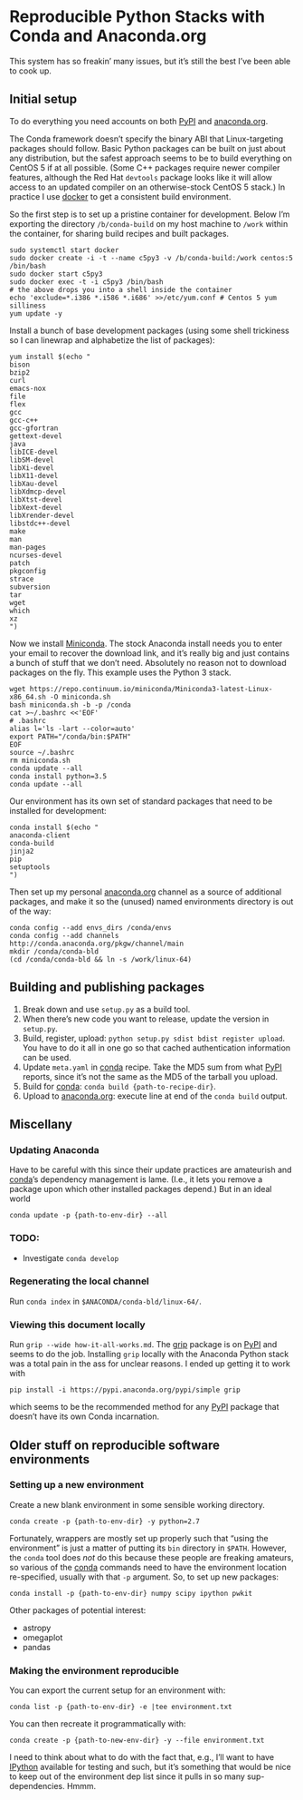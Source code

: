 # Reproducible Python Stacks with Conda and Anaconda.org

This system has so freakin’ many issues, but it’s still the best I’ve been
able to cook up.


## Initial setup

To do everything you need accounts on both [PyPI] and [anaconda.org].

[PyPI]: https://pypi.python.org/pypi
[anaconda.org]: https://anaconda.org/dashboard

The Conda framework doesn’t specify the binary ABI that Linux-targeting
packages should follow. Basic Python packages can be built on just about any
distribution, but the safest approach seems to be to build everything on
CentOS 5 if at all possible. (Some C++ packages require newer compiler
features, although the Red Hat ``devtools`` package looks like it will allow
access to an updated compiler on an otherwise-stock CentOS 5 stack.) In practice
I use [docker] to get a consistent build environment.

[docker]: https://www.docker.com/

So the first step is to set up a pristine container for development. Below I’m
exporting the directory ``/b/conda-build`` on my host machine to ``/work`` within
the container, for sharing build recipes and built packages.

```
sudo systemctl start docker
sudo docker create -i -t --name c5py3 -v /b/conda-build:/work centos:5 /bin/bash
sudo docker start c5py3
sudo docker exec -t -i c5py3 /bin/bash
# the above drops you into a shell inside the container
echo 'exclude=*.i386 *.i586 *.i686' >>/etc/yum.conf # Centos 5 yum silliness
yum update -y
```

Install a bunch of base development packages (using some shell trickiness so I
can linewrap and alphabetize the list of packages):

```
yum install $(echo "
bison
bzip2
curl
emacs-nox
file
flex
gcc
gcc-c++
gcc-gfortran
gettext-devel
java
libICE-devel
libSM-devel
libXi-devel
libX11-devel
libXau-devel
libXdmcp-devel
libXtst-devel
libXext-devel
libXrender-devel
libstdc++-devel
make
man
man-pages
ncurses-devel
patch
pkgconfig
strace
subversion
tar
wget
which
xz
")
```

Now we install [Miniconda]. The stock Anaconda install needs you to enter your
email to recover the download link, and it’s really big and just contains a
bunch of stuff that we don’t need. Absolutely no reason not to download
packages on the fly. This example uses the Python 3 stack.

[Miniconda]: http://conda.pydata.org/miniconda.html

```
wget https://repo.continuum.io/miniconda/Miniconda3-latest-Linux-x86_64.sh -O miniconda.sh
bash miniconda.sh -b -p /conda
cat >~/.bashrc <<'EOF'
# .bashrc
alias l='ls -lart --color=auto'
export PATH="/conda/bin:$PATH"
EOF
source ~/.bashrc
rm miniconda.sh
conda update --all
conda install python=3.5
conda update --all
```

Our environment has its own set of standard packages that need to be installed for
development:

```
conda install $(echo "
anaconda-client
conda-build
jinja2
pip
setuptools
")
```

Then set up my personal [anaconda.org] channel as a source of additional packages, and
make it so the (unused) named environments directory is out of the way:

```
conda config --add envs_dirs /conda/envs
conda config --add channels http://conda.anaconda.org/pkgw/channel/main
mkdir /conda/conda-bld
(cd /conda/conda-bld && ln -s /work/linux-64)
```


## Building and publishing packages

1. Break down and use `setup.py` as a build tool.
2. When there’s new code you want to release, update the version in `setup.py`.
3. Build, register, upload: `python setup.py sdist bdist register upload`. You
   have to do it all in one go so that cached authentication information can
   be used.
4. Update `meta.yaml` in [conda] recipe. Take the MD5 sum from what [PyPI]
   reports, since it’s not the same as the MD5 of the tarball you upload.
5. Build for [conda]: `conda build {path-to-recipe-dir}`.
6. Upload to [anaconda.org]: execute line at end of the `conda build` output.

[conda]: http://conda.pydata.org/docs/


## Miscellany

### Updating Anaconda

Have to be careful with this since their update practices are amateurish and
[conda]’s dependency management is lame. (I.e., it lets you remove a package
upon which other installed packages depend.) But in an ideal world

```
conda update -p {path-to-env-dir} --all
```

### TODO:

- Investigate `conda develop`

### Regenerating the local channel

Run `conda index` in `$ANACONDA/conda-bld/linux-64/`.

### Viewing this document locally

Run `grip --wide how-it-all-works.md`. The [grip](https://github.com/joeyespo/grip)
package is on [PyPI] and seems to do the job. Installing `grip` locally with the
Anaconda Python stack was a total pain in the ass for unclear reasons. I ended
up getting it to work with

```
pip install -i https://pypi.anaconda.org/pypi/simple grip
```

which seems to be the recommended method for any [PyPI] package that doesn’t
have its own Conda incarnation.


## Older stuff on reproducible software environments

### Setting up a new environment

Create a new blank environment in some sensible working directory.

```
conda create -p {path-to-env-dir} -y python=2.7
```

Fortunately, wrappers are mostly set up properly such that “using the
environment” is just a matter of putting its `bin` directory in `$PATH`.
However, the `conda` tool does *not* do this because these people are freaking
amateurs, so various of the [conda] commands need to have the environment
location re-specified, usually with that `-p` argument. So, to set up new
packages:

```
conda install -p {path-to-env-dir} numpy scipy ipython pwkit
```

Other packages of potential interest:

- astropy
- omegaplot
- pandas


### Making the environment reproducible

You can export the current setup for an environment with:

```
conda list -p {path-to-env-dir} -e |tee environment.txt
```

You can then recreate it programmatically with:

```
conda create -p {path-to-new-env-dir} -y --file environment.txt
```

I need to think about what to do with the fact that, e.g., I’ll want to have
[IPython] available for testing and such, but it’s something that would be
nice to keep out of the environment dep list since it pulls in so many
sup-dependencies. Hmmm.

[IPython]: http://ipython.org/
